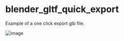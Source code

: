 # blender_gltf_quick_export

Example of a one click export glb file.

![image](https://user-images.githubusercontent.com/15867665/114485851-99178a80-9c47-11eb-98c5-92c4b3a4db2b.png)

